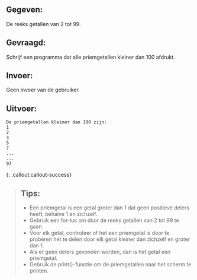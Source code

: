## Gegeven: 
De reeks getallen van 2 tot 99.

## Gevraagd: 
Schrijf een programma dat alle priemgetallen kleiner dan 100 afdrukt.

## Invoer: 
Geen invoer van de gebruiker. 

## Uitvoer: 
```
De priemgetallen kleiner dan 100 zijn:
1
2
3
5
7
...
...
97

```

{: .callout.callout-success}
>## Tips: 
>* Een priemgetal is een getal groter dan 1 dat geen positieve delers heeft, behalve 1 en zichzelf.
>* Gebruik een for-lus om door de reeks getallen van 2 tot 99 te gaan.
>* Voor elk getal, controleer of het een priemgetal is door te proberen het te delen door elk getal kleiner dan zichzelf en groter dan 1. 
>* Als er geen delers gevonden worden, dan is het getal een priemgetal.
>* Gebruik de print()-functie om de priemgetallen naar het scherm te printen.

